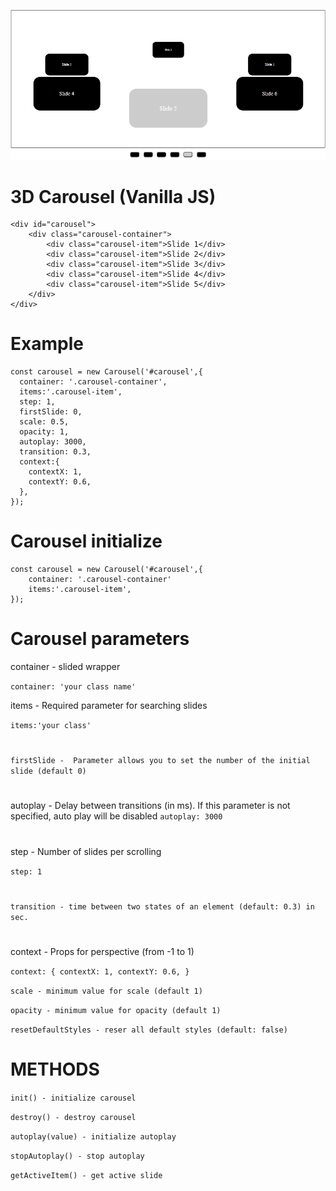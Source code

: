 ![preview](https://github.com/DmytroKravchuk/3Dcarousel/blob/master/assets/preview.gif?raw=true)

# 3D Carousel (Vanilla JS)
    <div id="carousel">
    	<div class="carousel-container">
    		<div class="carousel-item">Slide 1</div>
    		<div class="carousel-item">Slide 2</div>
    		<div class="carousel-item">Slide 3</div> 
    		<div class="carousel-item">Slide 4</div> 
    		<div class="carousel-item">Slide 5</div> 
    	</div>
    </div>

# Example
    const carousel = new Carousel('#carousel',{
      container: '.carousel-container',
      items:'.carousel-item',
      step: 1,
      firstSlide: 0,
      scale: 0.5,
      opacity: 1,
      autoplay: 3000,
      transition: 0.3,
      context:{
        contextX: 1,
        contextY: 0.6,
      },
    });

# Carousel initialize
    const carousel = new Carousel('#carousel',{
        container: '.carousel-container'
        items:'.carousel-item',
    });

# Carousel parameters
container - slided wrapper

`container: 'your class name'`

items - Required parameter for searching slides

 `items:'your class'`

#
`firstSlide -  Parameter allows you to set the number of the initial slide (default 0)`

#
autoplay - Delay between transitions (in ms). If this parameter is not specified, auto play will be disabled
    `autoplay: 3000`
    
#
step - Number of slides per scrolling

  `step: 1`

#
`transition - time between two states of an element (default: 0.3) in sec.`
#    
context - Props for perspective (from -1 to 1)

`context: {
   contextX: 1,
   contextY: 0.6,
 }`

`scale - minimum value for scale (default 1)`

`opacity - minimum value for opacity (default 1)`

`resetDefaultStyles - reser all default styles (default: false)`
# METHODS
`init() - initialize carousel`

`destroy() - destroy carousel`

`autoplay(value) - initialize autoplay`

`stopAutoplay() - stop autoplay`

`getActiveItem() - get active slide`

